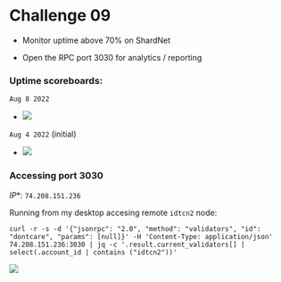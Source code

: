 # Challenge 09

- Monitor uptime above 70% on ShardNet

- Open the RPC port 3030 for analytics / reporting

### Uptime scoreboards:

`Aug 8 2022`
- ![](./08-10-Selecci%C3%B3n_085.png)

`Aug 4 2022` (initial)
- ![](./ShardNetUptimeScoreboard–OpenShardsAlliance-MozillaFirefox_001.png)

### Accessing port 3030

*IP**: `74.208.151.236`

Running from my desktop accesing remote `idtcn2` node:
~~~
curl -r -s -d '{"jsonrpc": "2.0", "method": "validators", "id": "dontcare", "params": [null]}' -H 'Content-Type: application/json' 74.208.151.236:3030 | jq -c '.result.current_validators[] | select(.account_id | contains ("idtcn2"))'
~~~

![](./08-10-Selecci%C3%B3n_088.png)
